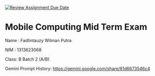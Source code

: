 [![Review Assignment Due Date](https://classroom.github.com/assets/deadline-readme-button-22041afd0340ce965d47ae6ef1cefeee28c7c493a6346c4f15d667ab976d596c.svg)](https://classroom.github.com/a/T0qt99Uw)
# Mobile Computing Mid Term Exam
Name : Fadlintauzy Wilman Putra

NIM  : 1313623068

Class: B Batch 2 (A/B)

Gemini Prompt History: https://gemini.google.com/share/81d6673546c4

